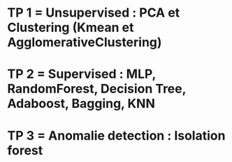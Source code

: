 # TP 1 = Unsupervised : PCA et Clustering (Kmean et AgglomerativeClustering)
# TP 2 = Supervised : MLP, RandomForest, Decision Tree, Adaboost, Bagging, KNN
# TP 3 = Anomalie detection : Isolation forest
